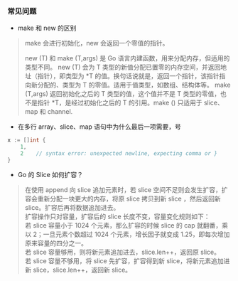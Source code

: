 
### 常见问题
- make 和 new 的区别
> make 会进行初始化，new 会返回一个零值的指针。  
> 
> new (T) 和 make (T,args) 是 Go 语言内建函数，用来分配内存，但适用的类型不同。
> new (T) 会为 T 类型的新值分配已置零的内存空间，并返回地址（指针），即类型为 *T 的值。换句话说就是，返回一个指针，该指针指向新分配的、类型为 T 的零值。适用于值类型，如数组、结构体等。
> make (T,args) 返回初始化之后的 T 类型的值，这个值并不是 T 类型的零值，也不是指针 *T，是经过初始化之后的 T 的引用。make () 只适用于 slice、map 和 channel.

- 在多行 array、slice、map 语句中为什么最后一项需要，号
> 
```go
x := []int {
    1,
    2    // syntax error: unexpected newline, expecting comma or }
}
```

- Go 的 Slice 如何扩容？
> 在使用 append 向 slice 追加元素时，若 slice 空间不足则会发生扩容，扩容会重新分配一块更大的内存，将原 slice 拷贝到新 slice ，然后返回新 slice。扩容后再将数据追加进去。  
> 扩容操作只对容量，扩容后的 slice 长度不变，容量变化规则如下：  
> 若 slice 容量小于 1024 个元素，那么扩容的时候 slice 的 cap 就翻番，乘以 2；一旦元素个数超过 1024 个元素，增长因子就变成 1.25，即每次增加原来容量的四分之一。  
> 若 slice 容量够用，则将新元素追加进去，slice.len++，返回原 slice。  
> 若 slice 容量不够用，将 slice 先扩容，扩容得到新 slice，将新元素追加进新 slice，slice.len++，返回新 slice。  

